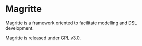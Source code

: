 # Magritte #

Magritte is a framework oriented to facilitate modelling and DSL development.

Magritte is released under [GPL v3.0](http://www.gnu.org/licenses/gpl-3.0.en.html).